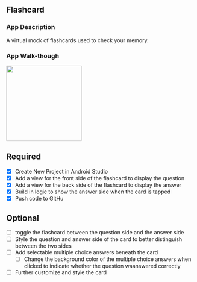 ## Flashcard

### App Description
A virtual mock of flashcards used to check your memory.

### App Walk-though
<img src="https://user-images.githubusercontent.com/31221633/46910322-adf8f300-cf10-11e8-85ec-05f21a5ef3c0.gif" width=200><br>

## Required
- [x] Create New Project in Android Studio
- [x] Add a view for the front side of the flashcard to display the question
- [x] Add a view for the back side of the flashcard to display the answer
- [x] Build in logic to show the answer side when the card is tapped
- [x] Push code to GitHu
## Optional
- [ ] toggle the flashcard between the question side and the answer side
- [ ] Style the question and answer side of the card to better distinguish between the two sides
- [ ] Add selectable multiple choice answers beneath the card
   - [ ] Change the background color of the multiple choice answers when clicked to indicate whether the question waanswered correctly
- [ ] Further customize and style the card
